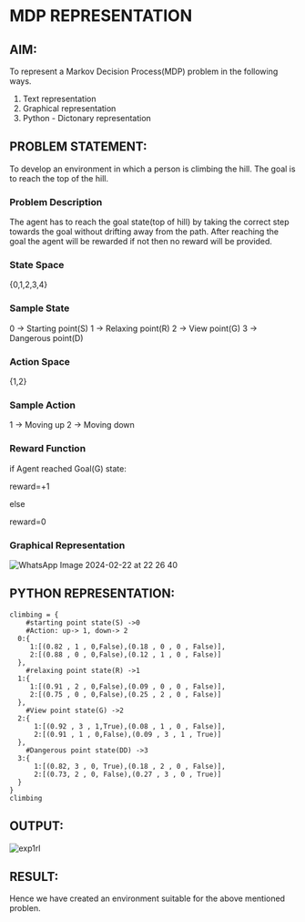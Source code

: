 # MDP REPRESENTATION

## AIM:
To represent a Markov Decision Process(MDP) problem in the following ways.
1) Text representation
2) Graphical representation
3) Python - Dictonary representation

## PROBLEM STATEMENT:
To develop an environment in which a person is climbing the hill. The goal is to reach the top of the hill.

### Problem Description
The agent has to reach the goal state(top of hill) by taking the correct step towards the goal without drifting away from the path. After reaching the goal the agent will be rewarded if not then no reward will be provided.

### State Space
{0,1,2,3,4}

### Sample State
0 -> Starting point(S)
1 -> Relaxing point(R)
2 -> View point(G)
3 -> Dangerous point(D)

### Action Space
{1,2}

### Sample Action
1 -> Moving up
2 -> Moving down

### Reward Function
if Agent reached Goal(G) state:

reward=+1

else

reward=0

### Graphical Representation
![WhatsApp Image 2024-02-22 at 22 26 40](https://github.com/HariniBaskar/mdp-representation/assets/93427253/692afcc7-3177-49ad-b363-48ad093b6eff)


## PYTHON REPRESENTATION:
```
climbing = { 
    #starting point state(S) ->0
    #Action: up-> 1, down-> 2
  0:{
     1:[(0.82 , 1 , 0,False),(0.18 , 0 , 0 , False)],
     2:[(0.88 , 0 , 0,False),(0.12 , 1 , 0 , False)] 
  },
    #relaxing point state(R) ->1
  1:{
     1:[(0.91 , 2 , 0,False),(0.09 , 0 , 0 , False)],
     2:[(0.75 , 0 , 0,False),(0.25 , 2 , 0 , False)]
  },
    #View point state(G) ->2
  2:{
      1:[(0.92 , 3 , 1,True),(0.08 , 1 , 0 , False)],
      2:[(0.91 , 1 , 0,False),(0.09 , 3 , 1 , True)]
  },
    #Dangerous point state(DD) ->3
  3:{
      1:[(0.82, 3 , 0, True),(0.18 , 2 , 0 , False)],
      2:[(0.73, 2 , 0, False),(0.27 , 3 , 0 , True)]
  }
}
climbing
```

## OUTPUT:
![exp1rl](https://github.com/HariniBaskar/mdp-representation/assets/93427253/207b1854-afd0-43f9-98d0-a2e12fe9baff)


## RESULT:
Hence we have created an environment suitable for the above mentioned problen.
